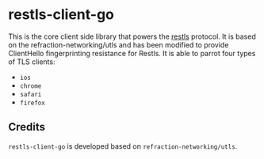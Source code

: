 # restls-client-go

This is the core client side library that powers the [restls](https://github.com/3andne/restls) protocol. It is based on the refraction-networking/utls and has been modified to provide ClientHello fingerprinting resistance for Restls.
It is able to parrot four types of TLS clients: 
* `ios`
* `chrome`
* `safari`
* `firefox`

## Credits
`restls-client-go` is developed based on `refraction-networking/utls`.
